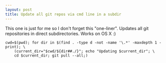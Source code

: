 ```yaml
---
layout: post
title: Update all git repos via cmd line in a subdir
---
```


This one is just for me so I don't forget this "one-liner". Updates all git repositories in direct subdirectories. Works on OS X :)

    cwd=$(pwd); for dir in $(find . -type d -not -name '\.*' -maxdepth 1 -print); \
        (current_dir="$cwd/${dir##./}"; echo "Updating $current_dir"; \
        cd $current_dir; git pull --all;)
